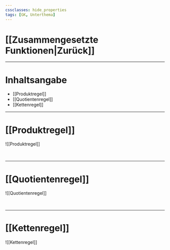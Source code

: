 ```yaml
---
cssclasses: hide_properties
tags: [GK, Unterthema]
---
```


# [[Zusammengesetzte Funktionen|Zurück]]

___
# Inhaltsangabe

- [[Produktregel]]
- [[Quotientenregel]]
- [[Kettenregel]]

___
# [[Produktregel]]

![[Produktregel]]

<br>

___
# [[Quotientenregel]]

![[Quotientenregel]]

<br>

___
# [[Kettenregel]]

![[Kettenregel]]